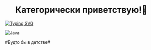 ### <h1 align="center">Категорически приветствую!👋</h1>

[![Typing SVG](https://readme-typing-svg.herokuapp.com?color=%2336BCF7&lines=Готов+отдать+Java+свои+лучшие+годы)](https://git.io/typing-svg)

![Java](https://img.shields.io/badge/java-%23ED8B00.svg?style=for-the-badge&logo=java&logoColor=white)

#Будто бы в детстве#

<!--
**SeeSoon21/SeeSoon21** is a ✨ _special_ ✨ repository because its `README.md` (this file) appears on your GitHub profile.

Here are some ideas to get you started:

- 🔭 I’m currently working on ...
- 🌱 I’m currently learning ...
- 👯 I’m looking to collaborate on ...
- 🤔 I’m looking for help with ...
- 💬 Ask me about ...
- 📫 How to reach me: ...
- 😄 Pronouns: ...
- ⚡ Fun fact: ...
-->
